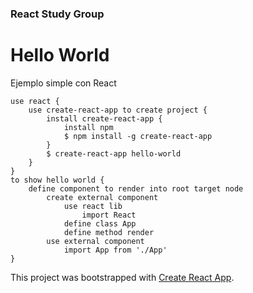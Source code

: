 ### React Study Group

# Hello World

Ejemplo simple con React


```
use react {
	use create-react-app to create project {
		install create-react-app {
			install npm
			$ npm install -g create-react-app
		}
		$ create-react-app hello-world
	}
}
to show hello world {
	define component to render into root target node
		create external component
			use react lib
				import React
			define class App
			define method render
		use external component
			import App from './App'	
}
```

This project was bootstrapped with [Create React App](https://github.com/facebookincubator/create-react-app).

